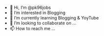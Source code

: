 - 👋 Hi, I’m @pk96jobs
- 👀 I’m interested in Blogging
- 🌱 I’m currently learning Blogging & YoyTube
- 💞️ I’m looking to collaborate on ...
- 📫 How to reach me ...

<!---
pk96jobs/pk96jobs is a ✨ special ✨ repository because its `README.md` (this file) appears on your GitHub profile.
You can click the Preview link to take a look at your changes.
--->
